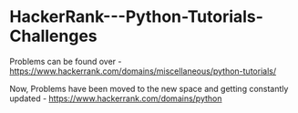 # HackerRank---Python-Tutorials-Challenges
Problems can be found over  - https://www.hackerrank.com/domains/miscellaneous/python-tutorials/

Now, Problems have been moved to the new space and getting constantly updated - 
https://www.hackerrank.com/domains/python
